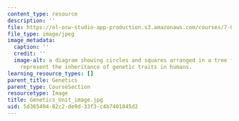 ```yaml
---
content_type: resource
description: ''
file: https://ol-ocw-studio-app-production.s3.amazonaws.com/courses/7-01sc-fundamentals-of-biology-fall-2011/5d36549482c2de9d33f3c4b7401845d2_Genetics_Unit_image.jpg
file_type: image/jpeg
image_metadata:
  caption: ''
  credit: ''
  image-alt: a diagram showing circles and squares arranged in a tree formation to
    represent the inheritance of genetic traits in humans.
learning_resource_types: []
parent_title: Genetics
parent_type: CourseSection
resourcetype: Image
title: Genetics_Unit_image.jpg
uid: 5d365494-82c2-de9d-33f3-c4b7401845d2
---
```

